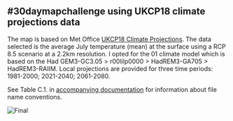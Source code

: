 ## #30daymapchallenge using UKCP18 climate projections data

The map is based on Met Office [UKCP18 Climate Projections](https://www.metoffice.gov.uk/pub/data/weather/uk/ukcp18/science-reports/UKCP18-Overview-report.pdf). The data selected is the average July temperature (mean) at the surface using a RCP 8.5 scenario at a 2.2km resolution. I opted for the 01 climate model which is based on the Had GEM3-GC3.05 > r00lilp0000 > HadREM3-GA705 > HadREM3-RAIIM. Local projections are provided for three time periods: 1981-2000; 2021-2040; 2061-2080.

See Table C.1. in [accompanying documentation](https://www.metoffice.gov.uk/binaries/content/assets/metofficegovuk/pdf/research/ukcp/ukcp18-guidance-data-availability-access-and-formats.pdf) for information about file name conventions. 

![Final](https://user-images.githubusercontent.com/57355504/142450472-3d6ca6d3-8e69-4bd3-b005-ff7bd434922a.png)

